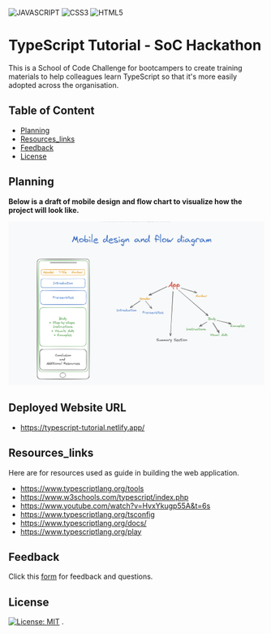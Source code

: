![JAVASCRIPT](https://img.shields.io/badge/JavaScript-323330?style=for-the-badge&logo=javascript&logoColor=F7DF1E)
 ![CSS3](https://img.shields.io/badge/CSS3-1572B6?style=for-the-badge&logo=css3&logoColor=white)
 ![HTML5](https://img.shields.io/badge/HTML5-E34F26?style=for-the-badge&logo=html5&logoColor=white)


# TypeScript Tutorial - SoC Hackathon
  This is a School of Code Challenge for bootcampers to create training materials to help colleagues learn TypeScript so that it's more easily adopted across the organisation.  

## Table of Content 
- [Planning](#Planning)
- [Resources_links](#Resources_links)
- [Feedback](#Feedback)
- [License](#License)

## Planning
 **Below is a draft of mobile design and flow chart to visualize how the project will look  like.**

![alt text](flowChart.png)

## Deployed Website URL

- https://typescript-tutorial.netlify.app/ 


## Resources_links

Here are for resources used as guide in building the web application.
- https://www.typescriptlang.org/tools
- https://www.w3schools.com/typescript/index.php
- https://www.youtube.com/watch?v=HvxYkugp55A&t=6s
- https://www.typescriptlang.org/tsconfig  
- https://www.typescriptlang.org/docs/ 
- https://www.typescriptlang.org/play


## Feedback

Click this [form](https://soc-hackathon-feedback.netlify.app/) for feedback and questions.

## License
[![License: MIT](https://img.shields.io/badge/License-MIT-yellow.svg)](https://opensource.org/licenses/MIT) .
